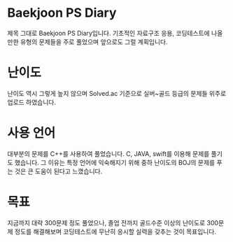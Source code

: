 # Baekjoon PS Diary
제목 그대로 Baekjoon PS Diary입니다. 기초적인 자료구조 응용, 코딩테스트에 나올만한 유형의 문제들을 주로 풀었으며 앞으로도 그럴 계획입니다.
# 난이도
난이도 역시 그렇게 높지 않으며 Solved.ac 기준으로 실버~골드 등급의 문제들 위주로 업로드 하였습니다.  
# 사용 언어
대부분의 문제를 C++를 사용하여 풀었습니다.
C, JAVA, swift를 이용해 문제를 풀기도 했습니다. 그 이유는 특정 언어에 익숙해지기 위해 중하 난이도의 BOJ의 문제를 푸는 것은 큰 도움이 된다고 느꼈습니다.
# 목표
지금까지 대략 300문제 정도 풀었으나, 졸업 전까지 골드수준 이상의 난이도로 300문제 정도를 해결해보며 코딩테스트에 무난히 응시할 실력을 갖추는 것이 목표입니다. 

